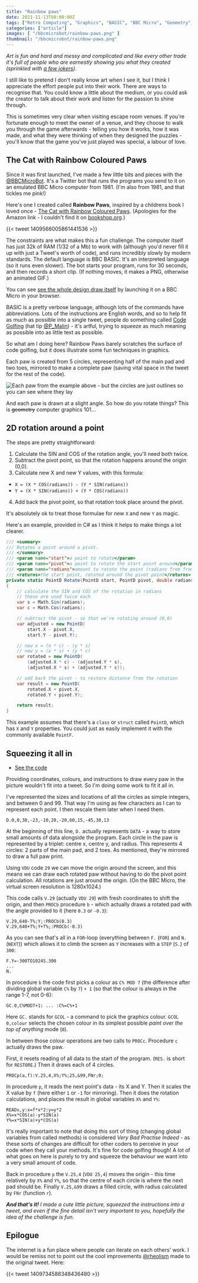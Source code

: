 ```yaml
---
title: "Rainbow paws"
date: 2021-11-13T00:00:00Z
tags: ["Retro Computing", "Graphics", "BASIC", "BBC Micro", "Geometry", "Rotation", "Point", "Vector", "Sample Code"]
categories: ["article"]
images: [ "/bbcmicrobot/rainbow-paws.png" ]
thumbnail: "/bbcmicrobot/rainbow-paws.png"
---
```


_Art is fun and hard and messy and complicated and like every other trade it's full of people who are earnestly showing you what they created (sprinkled with [a few jokers](https://en.wikipedia.org/wiki/Take_the_Money_and_Run_(artwork)))._

I still like to pretend I don't really know art when I see it, but I think I appreciate the effort people put into their work. There are ways to recognise that. You could know a little about the medium, or you could ask the creator to talk about their work and listen for the passion to shine through.

This is sometimes very clear when visiting escape room venues. If you're fortunate enough to meet the owner of a venue, and they choose to walk you through the game afterwards - telling you how it works, how it was made, and what they were thinking of when they designed the puzzles - you'll know that the game you've just played was special, a labour of love.

## The Cat with Rainbow Coloured Paws

Since it was first launched, I've made a few little bits and pieces with the [@BBCMicroBot](https://twitter.com/bbcmicrobot). It's a Twitter bot that runs the programs you send to it on an emulated BBC Micro computer from 1981. (I'm also from 1981, and that tickles me pink!)

Here's one I created called **Rainbow Paws**, inspired by a childrens book I loved once - [The Cat with Rainbow Coloured Paws](https://www.amazon.co.uk/Rainbow-Coloured-Paws-Maggie-Scott/dp/0859850099). (Apologies for the Amazon link - I couldn't find it on [bookshop.org](bookshop.org).)

{{< tweet 1409566005861441536 >}}

The constraints are what makes this a fun challenge. The computer itself has just 32k of RAM (1/32 of a Mb) to work with (although you'd never fill it up with just a Tweet's worth of code), and runs incredibly slowly by modern standards. The default language is BBC BASIC. It's an interpreted language (so it runs even slower). The bot starts your program, runs for 30 seconds, and then records a short clip. (If nothing moves, it makes a PNG, otherwise an animated GIF.)

You can see [see the whole design draw itself](https://bbcmic.ro/#%7B%22v%22%3A1%2C%22program%22%3A%22MO.2%3AT%25%3D150%5CnD.0%2C0%2C30%2C-23%2C-10%2C20%2C-20%2C60%2C15%2C-45%2C30%2C13%5CnF.Y%3D-300TO1024S.300%5CnV.29%2C640-T%25%3BY%3B%3APROCb%280.3%29%5CnV.29%2C640%2BT%25%3BY%2BT%25%3B%3APROCb%28-0.3%29%5CnN.%3AV.5%5CnEND%5CnDEFPROCb%28a%29%3AGC.0%2CC%25MOD7%2B1%3APROCc%28a%2C-1%29%3APROCc%28a%2C1%29%3AC%25%3DC%25%2B1%3AE.%5CnDEFPROCc%28a%2Cf%29%5CnRES.%3AF.I%3D1TO4%3APROCp%28a%2Cf%29%3AV.25%2C4%2CX%25%3BY%25%3B25%2C%2699%2CFNr%3B0%3B%3AN.%5CnE.%5CnDEFPROCp%28a%2Cf%29%5CnREADx%2Cy%3Ax%3Df*x*2%3Ay%3Dy*2%5CnX%25%3Dx*COS%28a%29-y*SIN%28a%29%5CnY%25%3Dx*SIN%28a%29%2By*COS%28a%29%5CnE.%5CnDEFFNr%3AREADn%3A%3Dn*2%22%7D) by launching it on a BBC Micro in your browser.

BASIC is a pretty verbose language, although lots of the commands have abbreviations. Lots of the instructions are English words, and so to help fit as much as possible into a single tweet, people do something called [Code Golfing](https://blog.mousefingers.com/post/bbc/bbc_golf/) (hat tip [@P_Malin](https://twitter.com/P_Malin)) - it's artful, trying to squeeze as much meaning as possible into as little text as possible.

So what am I doing here? Rainbow Paws barely scratches the surface of code golfing, but it does illustrate some fun techniques in graphics.

Each paw is created from 5 circles, representing half of the main pad and two toes, mirrored to make a complete paw (saving vital space in the tweet for the rest of the code).

![Each paw from the example above - but the circles are just outlines so you can see where they lay](/bbcmicrobot/raw-paws.png)

And each paw is drawn at a slight angle. So how do you rotate things? This is ~~geometry~~ computer graphics 101...

## 2D rotation around a point

The steps are pretty straightforward:

1. Calculate the SIN and COS of the rotation angle, you'll need both twice.
2. Subtract the pivot point, so that the rotation happens around the origin (0,0).
3. Calculate new X and new Y values, with this formula:
  * `X = (X * COS(radians)) - (Y * SIN(radians))`
  * `Y = (X * SIN(radians)) + (Y * COS(radians))`
4. Add back the pivot point, so that rotation took place around the pivot.

It's absolutely ok to treat those formulae for new `X` and new `Y` as magic.

Here's an example, provided in C# as I think it helps to make things a lot clearer.

```csharp
/// <summary>
/// Rotates a point around a pivot.
/// </summary>
/// <param name="start">a point to rotate</param>
/// <param name="pivot">a point to rotate the start point around</param>
/// <param name="radians">amount to rotate the point (radians from from 0 to 2*PI)</param>
/// <returns>the start point, rotated around the pivot point</returns>
private static PointD Rotate(PointD start, PointD pivot, double radians)
{
    // calculate the SIN and COS of the rotation in radians
    // these are used twice each
    var s = Math.Sin(radians);
    var c = Math.Cos(radians);

    // subtract the pivot - so that we're rotating around (0,0)
    var adjusted = new PointD(
        start.X - pivot.X,
        start.Y - pivot.Y);

    // new x = (x * c) - (y * s)
    // new y = (x * s) + (y * c)
    var rotated = new PointD(
        (adjusted.X * c) - (adjusted.Y * s),
        (adjusted.X * s) + (adjusted.Y * c));

    // add back the pivot - to restore distance from the rotation
    var result = new PointD(
        rotated.X + pivot.X,
        rotated.Y + pivot.Y);

    return result;
}
```

This example assumes that there's a `class` or `struct` called `PointD`, which has `X` and `Y` properties. You could just as easily implement it with the commonly available `PointF`. 

## Squeezing it all in

* [See the code](https://bbcmic.ro/#%7B%22v%22%3A1%2C%22program%22%3A%22MO.2%3AT%25%3D150%5CnD.0%2C0%2C30%2C-23%2C-10%2C20%2C-20%2C60%2C15%2C-45%2C30%2C13%5CnF.Y%3D-300TO1024S.300%5CnV.29%2C640-T%25%3BY%3B%3APROCb%280.3%29%5CnV.29%2C640%2BT%25%3BY%2BT%25%3B%3APROCb%28-0.3%29%5CnN.%3AV.5%5CnEND%5CnDEFPROCb%28a%29%3AGC.0%2CC%25MOD7%2B1%3APROCc%28a%2C-1%29%3APROCc%28a%2C1%29%3AC%25%3DC%25%2B1%3AE.%5CnDEFPROCc%28a%2Cf%29%5CnRES.%3AF.I%3D1TO4%3APROCp%28a%2Cf%29%3AV.25%2C4%2CX%25%3BY%25%3B25%2C%2699%2CFNr%3B0%3B%3AN.%5CnE.%5CnDEFPROCp%28a%2Cf%29%5CnREADx%2Cy%3Ax%3Df*x*2%3Ay%3Dy*2%5CnX%25%3Dx*COS%28a%29-y*SIN%28a%29%5CnY%25%3Dx*SIN%28a%29%2By*COS%28a%29%5CnE.%5CnDEFFNr%3AREADn%3A%3Dn*2%22%7D)

Providing coordinates, colours, and instructions to draw every paw in the picture wouldn't fit into a tweet. So I'm doing some work to fit it all in.

I've represented the sizes and locations of all the circles as simple integers, and between 0 and 99. That way I'm using as few characters as I can to represent each point. I then rescale them later when I need them.

```BASIC
D.0,0,30,-23,-10,20,-20,60,15,-45,30,13
```

At the beginning of this line, `D.` actually represents `DATA` - a way to store small amounts of data alongside the program. Each circle in the paw is represented by a triplet: centre x, centre y, and radius. This represents 4 circles: 2 parts of the main pad, and 2 toes. As mentioned, they're mirrored to draw a full paw print.

Using `VDU` code `29` we can move the origin around the screen, and this means we can draw each rotated paw without having to do the pivot point calculation. All rotations are just around the origin. (On the BBC Micro, the virtual screen resolution is 1280x1024.)

This code calls `V.29` (actually `VDU 29`) with fresh coordinates to shift the origin, and then `PROCb` procedure `b` - which actually draws a rotated pad with the angle provided to it (here `0.3` or `-0.3`):

```BASIC
V.29,640-T%;Y;:PROCb(0.3)
V.29,640+T%;Y+T%;:PROCb(-0.3)
```

As you can see that's all in a `FOR`-loop (everything between `F.` (`FOR`) and `N.` (`NEXT`)) which allows it to climb the screen as `Y` increases with a `STEP` (`S.`) of `300`:

```BASIC
F.Y=-300TO1024S.300
...
N.
```

In procedure `b` the code first picks a colour as `C% MOD 7` (the difference after dividing global variable `C%` by `7`) `+ 1` (so that the colour is always in the range 1-7, not 0-6):

``` BASIC
GC.0,C%MOD7+1: ... :C%=C%+1
```

Here `GC.` stands for `GCOL` - a command to pick the graphics colour. `GCOL 0,colour` selects the chosen colour in its simplest possible _paint over the top of anything_ mode (`0`).

In between those colour operations are two calls to `PROCc`. Procedure `c` actually draws the paw.

First, it resets reading of all data to the start of the program. (`RES.` is short for `RESTORE`.) Then it draws each of 4 circles. 

```BASIC
PROCp(a,f):V.25,4,X%;Y%;25,&99,FNr;0;
```

In procedure `p`, it reads the next point's data - its X and Y. Then it scales the X value by `f` (here either `1` or `-1` for mirroring). Then it does the rotation calculations, and places the result in global variables `X%` and `Y%`:

```BASIC
READx,y:x=f*x*2:y=y*2
X%=x*COS(a)-y*SIN(a)
Y%=x*SIN(a)+y*COS(a)
```

It's really important to note that doing this sort of thing (changing global variables from called methods) is considered _Very Bad Practise Indeed_ - as these sorts of changes are difficult for other coders to perceive in your code when they call your methods. It's fine for code golfing though! A lot of what goes on here is purely to try and squeeze the behaviour we want into a very small amount of code.

Back in procedure `p` the `V.25,4` (`VDU 25,4`) moves the origin - this time relatively by `X%` and `Y%`, so that the centre of each circle is where the next pad should be. Finally `V.25,&99` draws a filled circle, with radius calculated by `FNr` (function `r`).

_**And that's it!** I made a cute little picture, squeezed the instructions into a tweet, and even if the fine detail isn't very important to you, hopefully the idea of the challenge is fun._

## Epilogue

The internet is a fun place where people can iterate on each others' work. I would be remiss not to point out the cool improvements [@rheolism](https://twitter.com/rheolism) made to the original tweet. Here:

{{< tweet 1409734588348436480 >}}
